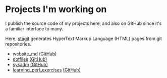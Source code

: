 # Projects I'm working on

I publish the source code of my projects here, and also on GitHub since
it's a familiar interface to many.

Here, [stagit](https://github.com/oxalorg/stagit) generates HyperText
Markup Language (HTML) pages from git repositories.

- [website_md](/src/website_md/) [(GitHub)](https://github.com/maybebyte/website_md)
- [dotfiles](/src/dotfiles/) [(GitHub)](https://github.com/maybebyte/dotfiles)
- [sysadm](/src/sysadm/) [(GitHub)](https://github.com/maybebyte/sysadm)
- [learning\_perl\_exercises](/src/learning_perl_exercises/) [(GitHub)](https://github.com/maybebyte/learning_perl_exercises)
